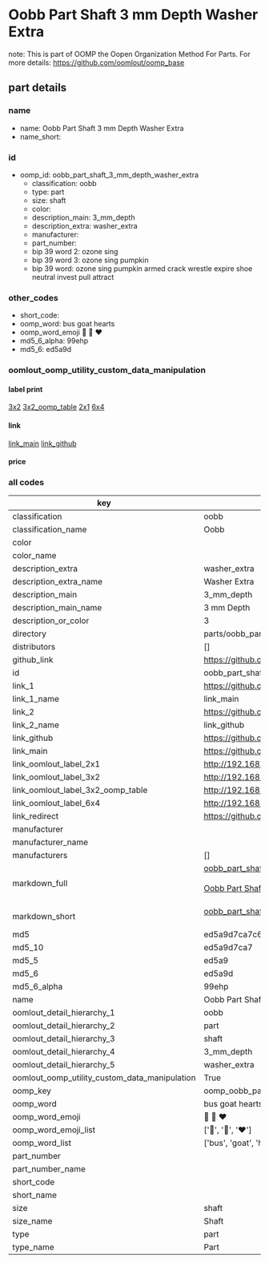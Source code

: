 # Oobb Part Shaft 3 mm Depth Washer Extra  

note: This is part of OOMP the Oopen Organization Method For Parts. For more details: https://github.com/oomlout/oomp_base

##  part details
  







### name
* name: Oobb Part Shaft 3 mm Depth Washer Extra
* name_short: 
### id
* oomp_id: oobb_part_shaft_3_mm_depth_washer_extra
  * classification: oobb
  * type: part
  * size: shaft
  * color: 
  * description_main: 3_mm_depth
  * description_extra: washer_extra
  * manufacturer: 
  * part_number: 
  * bip 39 word 2: ozone sing
  * bip 39 word 3: ozone sing pumpkin
  * bip 39 word: ozone sing pumpkin armed crack wrestle expire shoe neutral invest pull attract

### other_codes
* short_code: 
* oomp_word: bus goat hearts
* oomp_word_emoji :bus: :goat: :hearts:
* md5_6_alpha: 99ehp
* md5_6: ed5a9d






### oomlout_oomp_utility_custom_data_manipulation
#### label print
[3x2](http://192.168.1.245:1112/?label=oomp%2099ehp)
[3x2_oomp_table](http://192.168.1.108:1112/?label=oomp%2099ehp)
[2x1](http://192.168.1.242:1112/?label=oomp%2099ehp)
[6x4](http://192.168.1.55:1112/?label=oomp%2099ehp)    

#### link

[link_main](https://github.com/oomlout/oomlout_oomp_version_1_messy/tree/main/parts/oobb_part_shaft_3_mm_depth_washer_extra) [link_github](https://github.com/oomlout/oomlout_oomp_version_1_messy/tree/main/parts/oobb_part_shaft_3_mm_depth_washer_extra)                             

#### price







### all codes 
| key | value |  
| --- | --- |  
| classification | oobb |  
| classification_name | Oobb |  
| color |  |  
| color_name |  |  
| description_extra | washer_extra |  
| description_extra_name | Washer Extra |  
| description_main | 3_mm_depth |  
| description_main_name | 3 mm Depth |  
| description_or_color | 3 |  
| directory | parts/oobb_part_shaft_3_mm_depth_washer_extra |  
| distributors | [] |  
| github_link | https://github.com/oomlout/oomlout_oomp_part_src/tree/main/parts/oobb_part_shaft_3_mm_depth_washer_extra |  
| id | oobb_part_shaft_3_mm_depth_washer_extra |  
| link_1 | https://github.com/oomlout/oomlout_oomp_version_1_messy/tree/main/parts/oobb_part_shaft_3_mm_depth_washer_extra |  
| link_1_name | link_main |  
| link_2 | https://github.com/oomlout/oomlout_oomp_version_1_messy/tree/main/parts/oobb_part_shaft_3_mm_depth_washer_extra |  
| link_2_name | link_github |  
| link_github | https://github.com/oomlout/oomlout_oomp_version_1_messy/tree/main/parts/oobb_part_shaft_3_mm_depth_washer_extra |  
| link_main | https://github.com/oomlout/oomlout_oomp_version_1_messy/tree/main/parts/oobb_part_shaft_3_mm_depth_washer_extra |  
| link_oomlout_label_2x1 | http://192.168.1.242:1112/?label=oomp%2099ehp |  
| link_oomlout_label_3x2 | http://192.168.1.245:1112/?label=oomp%2099ehp |  
| link_oomlout_label_3x2_oomp_table | http://192.168.1.108:1112/?label=oomp%2099ehp |  
| link_oomlout_label_6x4 | http://192.168.1.55:1112/?label=oomp%2099ehp |  
| link_redirect | https://github.com/oomlout/oomlout_oomp_version_1_messy/tree/main/parts/oobb_part_shaft_3_mm_depth_washer_extra |  
| manufacturer |  |  
| manufacturer_name |  |  
| manufacturers | [] |  
| markdown_full | [oobb_part_shaft_3_mm_depth_washer_extra](none)<br>[](none)<br>[Oobb Part Shaft 3 Mm Depth Washer Extra](none)<br><br> |  
| markdown_short | [oobb_part_shaft_3_mm_depth_washer_extra](none)<br><br> |  
| md5 | ed5a9d7ca7c66a0ff918e0bd5b7254f4 |  
| md5_10 | ed5a9d7ca7 |  
| md5_5 | ed5a9 |  
| md5_6 | ed5a9d |  
| md5_6_alpha | 99ehp |  
| name | Oobb Part Shaft 3 mm Depth Washer Extra |  
| oomlout_detail_hierarchy_1 | oobb |  
| oomlout_detail_hierarchy_2 | part |  
| oomlout_detail_hierarchy_3 | shaft |  
| oomlout_detail_hierarchy_4 | 3_mm_depth |  
| oomlout_detail_hierarchy_5 | washer_extra |  
| oomlout_oomp_utility_custom_data_manipulation | True |  
| oomp_key | oomp_oobb_part_shaft_3_mm_depth_washer_extra |  
| oomp_word | bus goat hearts |  
| oomp_word_emoji | :bus: :goat: :hearts: |  
| oomp_word_emoji_list | [':bus:', ':goat:', ':hearts:'] |  
| oomp_word_list | ['bus', 'goat', 'hearts'] |  
| part_number |  |  
| part_number_name |  |  
| short_code |  |  
| short_name |  |  
| size | shaft |  
| size_name | Shaft |  
| type | part |  
| type_name | Part |  
